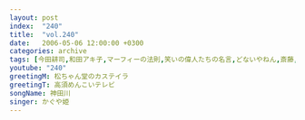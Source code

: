 ```yaml
---
layout: post
index:  "240"
title:  "vol.240"
date:   2006-05-06 12:00:00 +0300
categories: archive
tags: [今田耕司,和田アキ子,マーフィーの法則,笑いの偉人たちの名言,どないやねん,斎藤,山田花子,おっさん]
youtube: "240"
greetingM: 松ちゃん堂のカステイラ
greetingT: 高須めんこいテレビ
songName: 神田川
singer: かぐや姫
---
```


